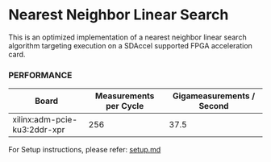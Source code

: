 Nearest Neighbor Linear Search
======================

This is an optimized implementation of a nearest neighbor linear search algorithm targeting execution on a SDAccel supported FPGA acceleration card.

### PERFORMANCE
Board|Measurements per Cycle|Gigameasurements / Second
-----|-----|-----
xilinx:adm-pcie-ku3:2ddr-xpr|256|37.5

For Setup instructions, please refer: [setup.md][]

[setup.md]: setup.md

